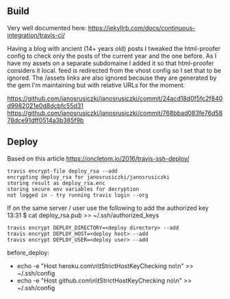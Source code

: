 ## Build

Very well documented here: https://jekyllrb.com/docs/continuous-integration/travis-ci/

Having a blog with ancient (14+ years old) posts I tweaked the html-proofer config to check only the posts of the current year and the one before. As I have my assets on a separate subdomaine I added it so that html-proofer considers it local. feed is redirected from the vhost config so I set that to be ignored. The /assets links are also ignored because they are generated by the gem I'm maintaining but with relative URLs for the moment.

https://github.com/janosrusiczki/janosrusiczki/commit/24acd18d0f5fc2f840d9982021e0d8dcbfc55d31
https://github.com/janosrusiczki/janosrusiczki/commit/768bbad083fe76d5878dce91dff0514a3b385f9b

## Deploy

Based on this article https://oncletom.io/2016/travis-ssh-deploy/

    travis encrypt-file deploy_rsa --add
    encrypting deploy_rsa for janosrusiczki/janosrusiczki
    storing result as deploy_rsa.enc
    storing secure env variables for decryption
    not logged in - try running travis login --org

If on the same server / user use the following to add the authorized key
13:31 $ cat deploy_rsa.pub >> ~/.ssh/authorized_keys

    travis encrypt DEPLOY_DIRECTORY=<deploy directory> --add
    travis encrypt DEPLOY_HOST=<deploy host> --add
    travis encrypt DEPLOY_USER=<deploy user> --add

before_deploy:
  - echo -e "Host heroku.com\n\tStrictHostKeyChecking no\n" >> ~/.ssh/config
  - echo -e "Host github.com\n\tStrictHostKeyChecking no\n" >> ~/.ssh/config
